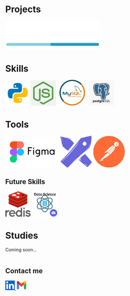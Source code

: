 # Projects
<a href="https://github.com/DevWare-C/TaskDev">
  <img src="src/devware_logo.png" alt="DaveWare" width='300'>
</a>
<br>

# Skills
<img src="src/python.png" alt="Python" width="80"/><img src="src/nodejs.png" alt="Node.js" width="80" />
<img src="src/mysql.png" alt="MySQL" width="100"/><img src="src/postgresql.png" alt="PostgreSQL" width="80" /> <br>

# Tools
<img src="src/figma.png" alt="Figma" width="170"/> <img src="src/excalidraw2.png" alt="Excalidraw" width="100"/> <img src="src/postman.png" alt="PostMan" width="100"/>

## Future Skills
<img src="src/redis.png" alt="Redis" width='80'>  <a href="https://discord.gg/Re9T7AW7"><img src="src/data_science.png" alt="Data Science" width='80'></a>

# Studies
Coming soon...
<br><br>
## Contact me
<a href="https://www.linkedin.com/in/maximiliano-zonta/">
  <img src="src/linkedin.png" alt="LinkedIn" width='30'>
</a>

<a href="mailto:Max_Zta@hotmail.com">
  <img src="src/gmail.png" alt="Gmail" width='34'>
</a>
